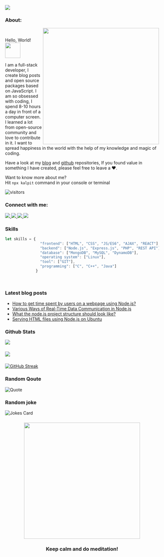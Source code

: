 <img src="https://i.ibb.co/Nnz7p1F/download-1.png" />
<h3>About:</h3>
<img align='right' src="https://media.giphy.com/media/HEPwfdu6T6svpPE1eN/giphy.gif" width="380">
<br>
<p>Hello, World! <img src="https://media.giphy.com/media/JPliXKQzHHpeDn67ee/giphy.gif" width="50"></p>
<p>
I am a full-stack developer, I create blog posts and open source packages based on JavaScript. I am so obsessed with coding, I spend 8-10 hours a day in front of a computer screen. I learned a lot from open-source community and love to contribute in it. I want to spread happiness in the world with the help of my knowledge and magic of coding.

Have a look at my [blog](https://dev.to/kalpitrathore) and [github](https://github.com/kalpitrathore) repositories, If you found value in something I have created, please feel free to leave a ❤️.

Want to know more about me? </br>
Hit `npx kalpit` command in your console or terminal

 ![visitors](https://visitor-badge.glitch.me/badge?page_id=kalpitrathore.kalpitrathore)
 
</p>

<h3>Connect with me:</h3>
<span align="left">
  <a href="https://dev.to/kalpitrathore">
    <img src="https://img.shields.io/badge/DEV.to-546e7a?style=for-the-badge&logo=dev-dot-to" />
  </a>
  <a href="https://twitter.com/kalpitrathore">
    <img src="https://img.shields.io/badge/twitter-546e7a?style=for-the-badge&logo=twitter&logoColor=white" />
  </a>
  <a href="https://linkedin.com/kalpitrathore">
    <img src="https://img.shields.io/badge/linkedin-546e7a?style=for-the-badge&logo=linkedin&logoColor=white" />
  </a>
  <a href="mailto:kalpitrathore@gmail.com">
    <img src="https://img.shields.io/badge/mail-546e7a?style=for-the-badge&logo=Gmail&logoColor=white" />
  </a>
</span>

<br>
<h3>Skills</h3>

```javascript
let skills = {
                "frontend": ["HTML", "CSS", "JS/ES6", "AJAX", "REACT"],
                "backend": ["Node.js", "Express.js", "PHP", "REST API"],
                "database": ["MongoDB", "MySQL", "DynamoDB"],
                "operating system": ["Linux"],
                "tool": ["GIT"],
                "programming": ["C", "C++", "Java"]
              }
```

<br>
<h3>Latest blog posts</h3>

- [How to get time spent by users on a webpage using Node.js?](https://dev.to/kalpitrathore/how-to-get-time-spent-by-users-on-a-webpage-using-node-js-530f)
- [Various Ways of Real-Time Data Communication in Node.js](https://dev.to/kalpitrathore/various-ways-of-real-time-data-communication-in-node-js-1h2b)
- [What the node.js project structure should look like?](https://dev.to/kalpitrathore/what-the-node-js-project-structure-should-look-like-2noo)
- [Serving HTML files using Node.js on Ubuntu](https://dev.to/kalpitrathore/serving-html-files-using-node-js-on-ubuntu-j7e)


<h3>Github Stats</h3>
<img src="https://github-readme-stats.vercel.app/api/top-langs/?username=kalpitrathore&layout=compact" />
<h3></h3>
<img src="https://github-readme-stats.vercel.app/api?username=kalpitrathore&hide=contribs&show_icons=true" />
<h3></h3>

[![GitHub Streak](https://github-readme-streak-stats.herokuapp.com/?user=kalpitrathore)](https://git.io/streak-stats)

<h3>Random Qoute</h3>

![Quote](https://github-readme-quotes.herokuapp.com/quote?theme=chartreuse-dark)

<h3>Random joke</h3>
<img src="https://readme-jokes.vercel.app/api" alt="Jokes Card" />


<h3></h3>

<p align='center'>
<img src="https://media.giphy.com/media/Yl5VGKskuiKrv6R2pN/giphy.gif" width="380" />
<h3 align='center'>Keep calm and do meditation!</h3>
</p>


